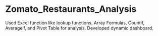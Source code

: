 # Zomato_Restaurants_Analysis
Used Excel function like lookup functions, Array Formulas, Countif, Averageif, and Pivot Table for analysis. Developed dynamic dashboard.
